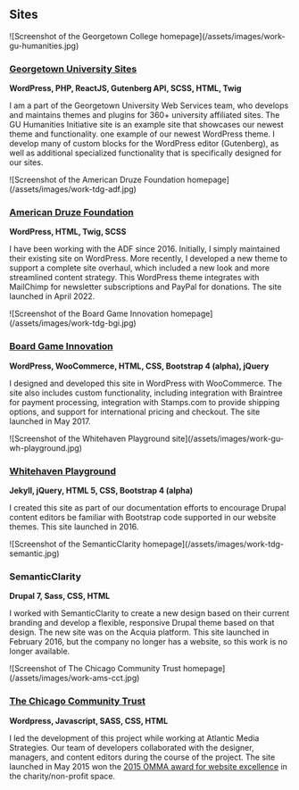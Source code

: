 <section markdown="1" class="has-background timberwolf" aria-label="Websites">

## Sites

<div markdown="1" class="work-examples">

<div markdown="1">
![Screenshot of the Georgetown College homepage](/assets/images/work-gu-humanities.jpg)

### [Georgetown University Sites](https://humanities.georgetown.edu)

**WordPress, PHP, ReactJS, Gutenberg API, SCSS, HTML, Twig**

I am a part of the Georgetown University Web Services team, who develops and maintains themes and plugins for 360+ university affiliated sites. The GU Humanities Initiative site is an example site that showcases our newest theme and functionality. one example of our newest WordPress theme. I develop many of custom blocks for the WordPress editor (Gutenberg), as well as additional specialized functionality that is specifically designed for our sites.
</div>

<div markdown="1">
![Screenshot of the American Druze Foundation homepage](/assets/images/work-tdg-adf.jpg)

### [American Druze Foundation](https://www.americandruzefoundation.org/)

**WordPress, HTML, Twig, SCSS**

I have been working with the ADF since 2016. Initially, I simply maintained their existing site on WordPress. More recently, I developed a new theme to support a complete site overhaul, which included a new look and more streamlined content strategy. This WordPress theme integrates with MailChimp for newsletter subscriptions and PayPal for donations. The site launched in April 2022.
</div>

<div markdown="1">
![Screenshot of the Board Game Innovation homepage](/assets/images/work-tdg-bgi.jpg)

### [Board Game Innovation](https://boardgameinnovation.com/)

**WordPress, WooCommerce, HTML, CSS, Bootstrap 4 (alpha), jQuery**

I designed and developed this site in WordPress with WooCommerce. The site also includes custom functionality, including integration with Braintree for payment processing, integration with Stamps.com to provide shipping options, and support for international pricing and checkout. The site launched in May 2017.
</div>

<div markdown="1">
![Screenshot of the Whitehaven Playground site](/assets/images/work-gu-wh-playground.jpg)

### [Whitehaven Playground](https://georgetown-university.github.io/whitehaven-playground/)

**Jekyll, jQuery, HTML 5, CSS, Bootstrap 4 (alpha)**

I created this site as part of our documentation efforts to encourage Drupal content editors be familiar with Bootstrap code supported in our website themes. This site launched in 2016.
</div>

<div markdown="1">
![Screenshot of the SemanticClarity homepage](/assets/images/work-tdg-semantic.jpg)

### SemanticClarity

**Drupal 7, Sass, CSS, HTML**

I worked with SemanticClarity to create a new design based on their current branding and develop a flexible, responsive Drupal theme based on that design. The new site was on the Acquia platform. This site launched in February 2016, but the company no longer has a website, so this work is no longer available.
</div>

<div markdown="1">
![Screenshot of The Chicago Community Trust homepage](/assets/images/work-ams-cct.jpg)

### [The Chicago Community Trust](https://www.cct.org/)

**Wordpress, Javascript, SASS, CSS, HTML**

I led the development of this project while working at Atlantic Media Strategies. Our team of developers collaborated with the designer, managers, and content editors during the course of the project. The site launched in May 2015 won the [2015 OMMA award for website excellence](https://www.mediapost.com/ommaawards/winners/?event=2015) in the charity/non-profit space.
</div>

</div>

</section>
